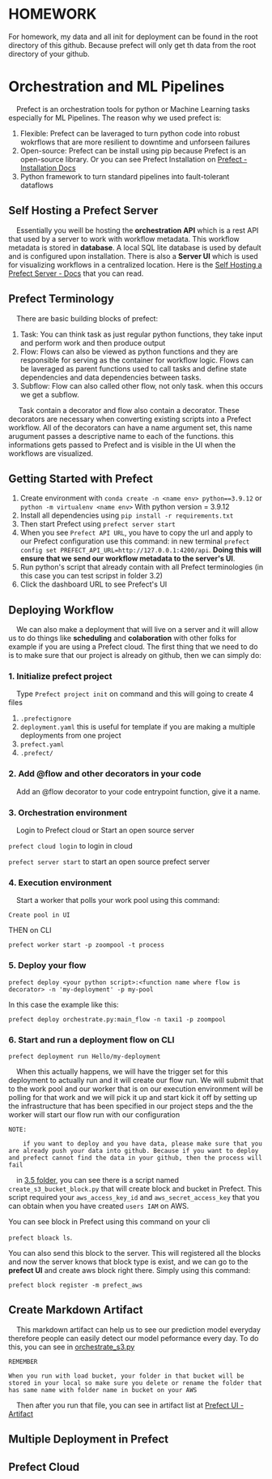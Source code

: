 # HOMEWORK

For homework, my data and all init for deployment can be found in the root directory of this github. Because prefect will only get th data from the root directory of your github.

# Orchestration and ML Pipelines

&nbsp;&nbsp;&nbsp;&nbsp;Prefect is an orchestration tools for python or Machine Learning tasks especially for ML Pipelines. The reason why we used prefect is: 
1. Flexible: Prefect can be laveraged to turn python code into robust wokrflows that are more resilient to downtime and unforseen failures
2. Open-source: Prefect can be install using pip because Prefect is an open-source library. Or you can see Prefect Installation on [Prefect - Installation Docs](https://docs.prefect.io/2.10.13/getting-started/installation/)
3. Python framework to turn standard pipelines into fault-tolerant dataflows

## Self Hosting a Prefect Server

&nbsp;&nbsp;&nbsp;&nbsp;Essentially you weill be hosting the **orchestration API** which is a rest API that used by a server to work with workflow metadata. This workflow metadata is stored in **database**. A local SQL lite database is used by default and is configured upon installation. There is also a **Server UI** which is used for visualizing workflows in a centralized location. Here is the [Self Hosting a Prefect Server - Docs](https://docs.prefect.io/2.10.13/host/) that you can read.

## Prefect Terminology

&nbsp;&nbsp;&nbsp;&nbsp;There are basic building blocks of prefect: 
1. Task: You can think task as just regular python functions, they take input and perform work and then produce output 
2. Flow: Flows can also be viewed as python functions and they are responsible for serving as the container for workflow logic. Flows can be laveraged as parent functions used to call tasks and define state dependencies and data dependencies between tasks.
3. Subflow: Flow can also called other flow, not only task. when this occurs we get a subflow.

&nbsp;&nbsp;&nbsp;&nbsp; Task contain a decorator and flow also contain a decorator. These decorators are necessary when converting existing scripts into a Prefect workflow. All of the decorators can have a name argument set, this name arugument passes a descriptive name to each of the functions. this informations gets passed to Prefect and is visible in the UI when the workflows are visualized.

## Getting Started with Prefect

1. Create environment with ```conda create -n <name env> python==3.9.12``` or ```python -m virtualenv <name env>``` With python version = 3.9.12
2. Install all dependencies using ```pip install -r requirements.txt```
3. Then start Prefect using ```prefect server start```
4. When you see ```Prefect API URL```, you have to copy the url and apply to our Prefect configuration use this command: in new terminal ```prefect config set PREFECT_API_URL=http://127.0.0.1:4200/api```. **Doing this will ensure that we send our workflow metadata to the server's UI**.
5. Run python's script that already contain with all Prefect terminologies (in this case you can test scripst in folder 3.2)
6. Click the dashboard URL to see Prefect's UI

## Deploying Workflow

&nbsp;&nbsp;&nbsp;&nbsp;We can also make a deployment that will live on a server and it will allow us to do things like **scheduling** and **colaboration** with other folks for example if you are using a Prefect cloud. The first thing that we need to do is to make sure that our project is already on github, then we can simply do:

### 1. Initialize prefect project
&nbsp;&nbsp;&nbsp;&nbsp;Type ```Prefect project init``` on command and this will going to create 4 files

1. ```.prefectignore```
2. ```deployment.yaml``` this is useful for template if you are making a multiple deployments from one project
3. ```prefect.yaml``` 
4. ```.prefect/``` 

### 2. Add @flow and other decorators in your code
&nbsp;&nbsp;&nbsp;&nbsp;Add an @flow decorator to your code entrypoint function, give it a name.

### 3. Orchestration environment
&nbsp;&nbsp;&nbsp;&nbsp;Login to Prefect cloud or Start an open source server

```prefect cloud login``` to login in cloud

```prefect server start``` to start an open source prefect server

### 4. Execution environment
&nbsp;&nbsp;&nbsp;&nbsp;Start a worker that polls your work pool using this command:

```Create pool in UI```

THEN on CLI

```prefect worker start -p zoompool -t process```

### 5. Deploy your flow

```prefect deploy <your python script>:<function name where flow is decorator> -n 'my-deployment' -p my-pool```

In this case the example like this:

```prefect deploy orchestrate.py:main_flow -n taxi1 -p zoompool```

### 6. Start and run a deployment flow on CLI

```prefect deployment run Hello/my-deployment```

&nbsp;&nbsp;&nbsp;&nbsp;When this actually happens, we will have the trigger set for this deployment to actually run and it will create our flow run. We will submit that to the work pool and our worker that is on our execution environment will be polling for that work and we will pick it up and start kick it off by setting up the infrastructure that has been specified in our project steps and the the worker will start our flow run with our configuration

```
NOTE:

    if you want to deploy and you have data, please make sure that you are already push your data into github. Because if you want to deploy and prefect cannot find the data in your github, then the process will fail
```

&nbsp;&nbsp;&nbsp;&nbsp;in [3.5 folder](/3.5), you can see there is a script named ```create_s3_bucket_block.py``` that will create block and bucket in Prefect. This script required your ```aws_access_key_id``` and ```aws_secret_access_key``` that you can obtain when you have created ```users IAM``` on AWS. 

You can see block in Prefect using this command on your cli 

```prefect bloack ls```. 

You can also send this block to the server. This will registered all the blocks and now the server knows that block type is exist, and we can go to the **prefect UI** and create aws block right there. Simply using this command:

```prefect block register -m prefect_aws```

## Create Markdown Artifact

&nbsp;&nbsp;&nbsp;&nbsp;This markdown artifact can help us to see our prediction model everyday therefore people can easily detect our model peformance every day. To do this, you can see in [orchestrate_s3.py](3.5/orchestrate_s3.py) 

```
REMEMBER

When you run with load bucket, your folder in that bucket will be stored in your local so make sure you delete or rename the folder that has same name with folder name in bucket on your AWS
```

&nbsp;&nbsp;&nbsp;&nbsp;Then after you run that file, you can see in artifact list at [Prefect UI - Artifact](http://127.0.0.1:4200/artifacts/key/duration-model-report)

## Multiple Deployment in Prefect

## Prefect Cloud
